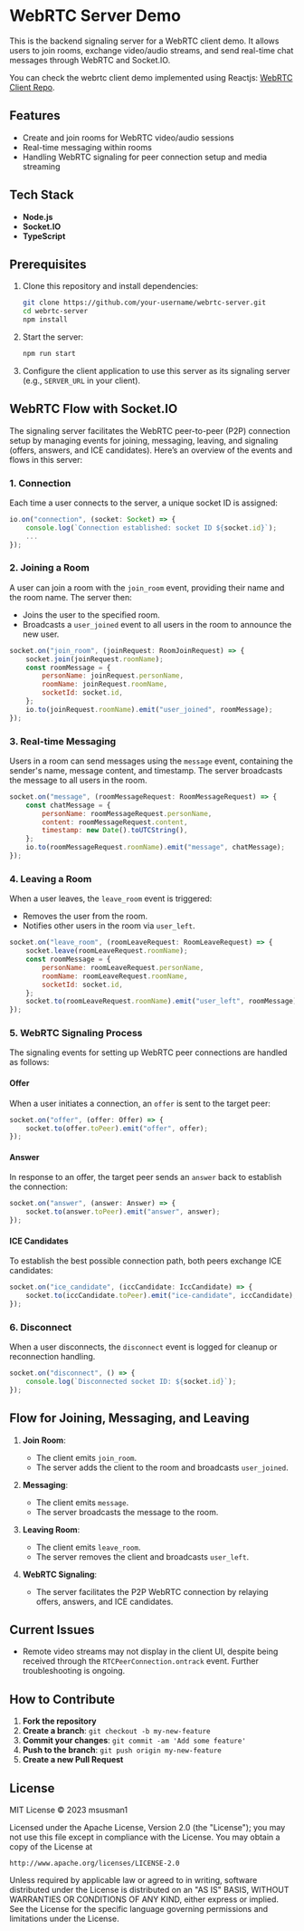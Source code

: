 # WebRTC Server Demo 

This is the backend signaling server for a WebRTC client demo. It allows users to join rooms, exchange video/audio streams, and send real-time chat messages through WebRTC and Socket.IO.

You can check the webrtc client demo implemented using Reactjs: [WebRTC Client Repo](https://github.com/msusman1/webrtc-server).

## Features

- Create and join rooms for WebRTC video/audio sessions
- Real-time messaging within rooms
- Handling WebRTC signaling for peer connection setup and media streaming

## Tech Stack

- **Node.js**
- **Socket.IO**
- **TypeScript**

## Prerequisites

1. Clone this repository and install dependencies:

   ```bash
   git clone https://github.com/your-username/webrtc-server.git
   cd webrtc-server
   npm install
   ```

2. Start the server:

   ```bash
   npm run start
   ```

3. Configure the client application to use this server as its signaling server (e.g., `SERVER_URL` in your client).

## WebRTC Flow with Socket.IO

The signaling server facilitates the WebRTC peer-to-peer (P2P) connection setup by managing events for joining, messaging, leaving, and signaling (offers, answers, and ICE candidates). Here’s an overview of the events and flows in this server:

### 1. Connection

Each time a user connects to the server, a unique socket ID is assigned:

```javascript
io.on("connection", (socket: Socket) => {
    console.log(`Connection established: socket ID ${socket.id}`);
    ...
});
```

### 2. Joining a Room

A user can join a room with the `join_room` event, providing their name and the room name. The server then:
- Joins the user to the specified room.
- Broadcasts a `user_joined` event to all users in the room to announce the new user.

```javascript
socket.on("join_room", (joinRequest: RoomJoinRequest) => {
    socket.join(joinRequest.roomName);
    const roomMessage = {
        personName: joinRequest.personName,
        roomName: joinRequest.roomName,
        socketId: socket.id,
    };
    io.to(joinRequest.roomName).emit("user_joined", roomMessage);
});
```

### 3. Real-time Messaging

Users in a room can send messages using the `message` event, containing the sender's name, message content, and timestamp. The server broadcasts the message to all users in the room.

```javascript
socket.on("message", (roomMessageRequest: RoomMessageRequest) => {
    const chatMessage = {
        personName: roomMessageRequest.personName,
        content: roomMessageRequest.content,
        timestamp: new Date().toUTCString(),
    };
    io.to(roomMessageRequest.roomName).emit("message", chatMessage);
});
```

### 4. Leaving a Room

When a user leaves, the `leave_room` event is triggered:
- Removes the user from the room.
- Notifies other users in the room via `user_left`.

```javascript
socket.on("leave_room", (roomLeaveRequest: RoomLeaveRequest) => {
    socket.leave(roomLeaveRequest.roomName);
    const roomMessage = {
        personName: roomLeaveRequest.personName,
        roomName: roomLeaveRequest.roomName,
        socketId: socket.id,
    };
    socket.to(roomLeaveRequest.roomName).emit("user_left", roomMessage);
});
```

### 5. WebRTC Signaling Process

The signaling events for setting up WebRTC peer connections are handled as follows:

#### Offer

When a user initiates a connection, an `offer` is sent to the target peer:

```javascript
socket.on("offer", (offer: Offer) => {
    socket.to(offer.toPeer).emit("offer", offer);
});
```

#### Answer

In response to an offer, the target peer sends an `answer` back to establish the connection:

```javascript
socket.on("answer", (answer: Answer) => {
    socket.to(answer.toPeer).emit("answer", answer);
});
```

#### ICE Candidates

To establish the best possible connection path, both peers exchange ICE candidates:

```javascript
socket.on("ice_candidate", (iccCandidate: IccCandidate) => {
    socket.to(iccCandidate.toPeer).emit("ice-candidate", iccCandidate);
});
```

### 6. Disconnect

When a user disconnects, the `disconnect` event is logged for cleanup or reconnection handling.

```javascript
socket.on("disconnect", () => {
    console.log(`Disconnected socket ID: ${socket.id}`);
});
```

## Flow for Joining, Messaging, and Leaving

1. **Join Room**:
    - The client emits `join_room`.
    - The server adds the client to the room and broadcasts `user_joined`.

2. **Messaging**:
    - The client emits `message`.
    - The server broadcasts the message to the room.

3. **Leaving Room**:
    - The client emits `leave_room`.
    - The server removes the client and broadcasts `user_left`.

4. **WebRTC Signaling**:
    - The server facilitates the P2P WebRTC connection by relaying offers, answers, and ICE candidates.

## Current Issues

- Remote video streams may not display in the client UI, despite being received through the `RTCPeerConnection.ontrack` event. Further troubleshooting is ongoing.

## How to Contribute

1. **Fork the repository**
2. **Create a branch**: `git checkout -b my-new-feature`
3. **Commit your changes**: `git commit -am 'Add some feature'`
4. **Push to the branch**: `git push origin my-new-feature`
5. **Create a new Pull Request**

## License

MIT License © 2023 msusman1

Licensed under the Apache License, Version 2.0 (the "License");
you may not use this file except in compliance with the License.
You may obtain a copy of the License at

    http://www.apache.org/licenses/LICENSE-2.0
Unless required by applicable law or agreed to in writing, software
distributed under the License is distributed on an "AS IS" BASIS,
WITHOUT WARRANTIES OR CONDITIONS OF ANY KIND, either express or implied.
See the License for the specific language governing permissions and
limitations under the License.
